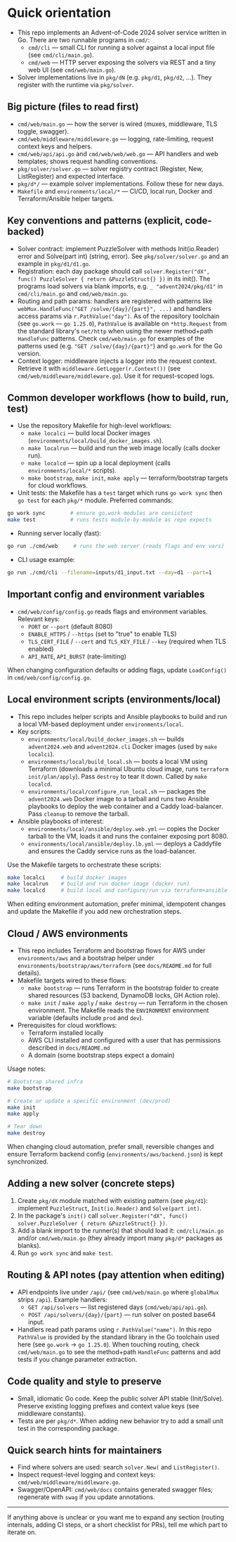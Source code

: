 <!--
Guidance for AI coding agents working on the `aoc2024` repository.
Keep this short, specific, and focused on discoverable, actionable patterns.
-->

# Quick orientation

- This repo implements an Advent-of-Code 2024 solver service written in Go. There are two runnable programs in `cmd/`:
  - `cmd/cli` — small CLI for running a solver against a local input file (see `cmd/cli/main.go`).
  - `cmd/web` — HTTP server exposing the solvers via REST and a tiny web UI (see `cmd/web/main.go`).
- Solver implementations live in `pkg/dN` (e.g. `pkg/d1`, `pkg/d2`, ...). They register with the runtime via `pkg/solver`.

## Big picture (files to read first)
- `cmd/web/main.go` — how the server is wired (muxes, middleware, TLS toggle, swagger).
- `cmd/web/middleware/middleware.go` — logging, rate-limiting, request context keys and helpers.
- `cmd/web/api/api.go` and `cmd/web/web/web.go` — API handlers and web templates; shows request handling conventions.
- `pkg/solver/solver.go` — solver registry contract (Register, New, ListRegister) and expected interface.
- `pkg/d*/` — example solver implementations. Follow these for new days.
- `Makefile` and `environments/local/*` — CI/CD, local run, Docker and Terraform/Ansible helper targets.

## Key conventions and patterns (explicit, code-backed)
- Solver contract: implement PuzzleSolver with methods Init(io.Reader) error and Solve(part int) (string, error). See `pkg/solver/solver.go` and an example in `pkg/d1/d1.go`.
- Registration: each day package should call `solver.Register("dX", func() PuzzleSolver { return &PuzzleStruct{} })` in its init(). The programs load solvers via blank imports, e.g. `_ "advent2024/pkg/d1"` in `cmd/cli/main.go` and `cmd/web/main.go`.
- Routing and path params: handlers are registered with patterns like `webMux.HandleFunc("GET /solve/{day}/{part}", ...)` and handlers access params via `r.PathValue("day")`.
  As of the repository toolchain (see `go.work` — `go 1.25.0`), `PathValue` is available on `*http.Request` from the standard library's `net/http` when using the newer method+path `HandleFunc` patterns. Check `cmd/web/main.go` for examples of the patterns used (e.g. `"GET /solve/{day}/{part}"`) and `go.work` for the Go version.
- Context logger: middleware injects a logger into the request context. Retrieve it with `middleware.GetLogger(r.Context())` (see `cmd/web/middleware/middleware.go`). Use it for request-scoped logs.

## Common developer workflows (how to build, run, test)
- Use the repository Makefile for high-level workflows:
  - `make localci` — build local Docker images (`environments/local/build_docker_images.sh`).
  - `make localrun` — build and run the web image locally (calls docker run).
  - `make localcd` — spin up a local deployment (calls `environments/local/*` scripts).
  - `make bootstrap`, `make init`, `make apply` — terraform/bootstrap targets for cloud workflows.
- Unit tests: the Makefile has a `test` target which runs `go work sync` then `go test` for each `pkg/*` module. Preferred commands:

```bash
go work sync        # ensure go.work modules are consistent
make test           # runs tests module-by-module as repo expects
```

- Running server locally (fast):

```bash
go run ./cmd/web     # runs the web server (reads flags and env vars)
```

- CLI usage example:

```bash
go run ./cmd/cli --filename=inputs/d1_input.txt --day=d1 --part=1
```

## Important config and environment variables
- `cmd/web/config/config.go` reads flags and environment variables. Relevant keys:
  - `PORT` or `--port` (default 8080)
  - `ENABLE_HTTPS` / `--https` (set to "true" to enable TLS)
  - `TLS_CERT_FILE` / `--cert` and `TLS_KEY_FILE` / `--key` (required when TLS enabled)
  - `API_RATE`, `API_BURST` (rate-limiting)

When changing configuration defaults or adding flags, update `LoadConfig()` in `cmd/web/config/config.go`.

## Local environment scripts (environments/local)

- This repo includes helper scripts and Ansible playbooks to build and run a local VM-based deployment under `environments/local`.
- Key scripts:
  - `environments/local/build_docker_images.sh` — builds `advent2024.web` and `advent2024.cli` Docker images (used by `make localci`).
  - `environments/local/build_local.sh` — boots a local VM using Terraform (downloads a minimal Ubuntu cloud image, runs `terraform init/plan/apply`). Pass `destroy` to tear it down. Called by `make localcd`.
  - `environments/local/configure_run_local.sh` — packages the `advent2024.web` Docker image to a tarball and runs two Ansible playbooks to deploy the web container and a Caddy load-balancer. Pass `cleanup` to remove the tarball.
- Ansible playbooks of interest:
  - `environments/local/ansible/deploy.web.yml` — copies the Docker tarball to the VM, loads it and runs the container exposing port 8080.
  - `environments/local/ansible/deploy.lb.yml` — deploys a Caddyfile and ensures the Caddy service runs as the load-balancer.

Use the Makefile targets to orchestrate these scripts:

```bash
make localci     # build docker images
make localrun    # build and run docker image (docker run)
make localcd     # build local and configure/run via terraform+ansible
```

When editing environment automation, prefer minimal, idempotent changes and update the Makefile if you add new orchestration steps.

## Cloud / AWS environments

- This repo includes Terraform and bootstrap flows for AWS under `environments/aws` and a bootstrap helper under `environments/bootstrap/aws/terraform` (see `docs/README.md` for full details).
- Makefile targets wired to these flows:
  - `make bootstrap` — runs Terraform in the bootstrap folder to create shared resources (S3 backend, DynamoDB locks, GH Action role).
  - `make init` / `make apply` / `make destroy` — run Terraform in the chosen environment. The Makefile reads the `ENVIRONMENT` environment variable (defaults include `prod` and `dev`).
- Prerequisites for cloud workflows:
  - Terraform installed locally
  - AWS CLI installed and configured with a user that has permissions described in `docs/README.md`
  - A domain (some bootstrap steps expect a domain)

Usage notes:

```bash
# Bootstrap shared infra
make bootstrap

# Create or update a specific environment (dev/prod)
make init
make apply

# Tear down
make destroy
```

When changing cloud automation, prefer small, reversible changes and ensure Terraform backend config (`environments/aws/backend.json`) is kept synchronized.

## Adding a new solver (concrete steps)
1. Create `pkg/dX` module matched with existing pattern (see `pkg/d1`): implement `PuzzleStruct`, `Init(io.Reader)` and `Solve(part int)`.
2. In the package's `init()` call `solver.Register("dX", func() solver.PuzzleSolver { return &PuzzleStruct{} })`.
3. Add a blank import to the runner(s) that should load it: `cmd/cli/main.go` and/or `cmd/web/main.go` (they already import many `pkg/d*` packages as blanks).
4. Run `go work sync` and `make test`.

## Routing & API notes (pay attention when editing)
- API endpoints live under `/api/` (see `cmd/web/main.go` where `globalMux` strips `/api`). Example handlers:
  - `GET /api/solvers` — list registered days (`cmd/web/api/api.go`).
  - `POST /api/solvers/{day}/{part}` — run solver on posted base64 input.
- Handlers read path params using `r.PathValue("name")`. In this repo `PathValue` is provided by the standard library in the Go toolchain used here (see `go.work` → `go 1.25.0`). When touching routing, check `cmd/web/main.go` to see the method+path `HandleFunc` patterns and add tests if you change parameter extraction.

## Code quality and style to preserve
- Small, idiomatic Go code. Keep the public solver API stable (Init/Solve). Preserve existing logging prefixes and context value keys (see middleware constants).
- Tests are per `pkg/d*`. When adding new behavior try to add a small unit test in the corresponding package.

## Quick search hints for maintainers
- Find where solvers are used: search `solver.New(` and `ListRegister()`.
- Inspect request-level logging and context keys: `cmd/web/middleware/middleware.go`.
- Swagger/OpenAPI: `cmd/web/docs` contains generated swagger files; regenerate with `swag` if you update annotations.

---
If anything above is unclear or you want me to expand any section (routing internals, adding CI steps, or a short checklist for PRs), tell me which part to iterate on.
